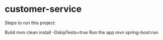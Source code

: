 # customer-service

Steps to run this project:

Build
mvn clean install -DskipTests=true
Run the app
mvn spring-boot:run
